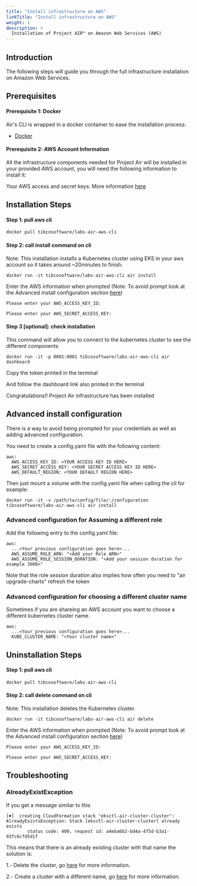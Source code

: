 ```yaml
---
title: "Install infrastructure on AWS"
linkTitle: "Install infrastructure on AWS"
weight: 1
description: >
  Installation of Project AIR™ on Amazon Web Services (AWS)
---
```


## Introduction
The following steps will guide you through the full infrastructure installation on Amazon Web Services.

## Prerequisites

#### Prerequisite 1: Docker
Air's CLI is wrapped in a docker container to ease the installation process:

* [Docker](https://www.docker.com/get-started)

#### Prerequisite 2: AWS Account Information
All the infrastructure components needed for Project Air will be installed in your provided AWS account, you will need the following information to install it:

Your AWS access and secret keys: More information [here](https://docs.aws.amazon.com/IAM/latest/UserGuide/id_credentials_access-keys.html)

## Installation Steps

#### Step 1: pull aws cli

```
docker pull tibcosoftware/labs-air-aws-cli
```

#### Step 2: call install command on cli

Note: This installation installs a Kubernetes cluster using EKS in your aws account so it takes around ~20minutes to finish.

```
docker run -it tibcosoftware/labs-air-aws-cli air install
```

Enter the AWS information when prompted (Note: To avoid prompt look at the Advanced install configuration section [here](#advanced-install-configuration))

```
Please enter your AWS_ACCESS_KEY_ID:

Please enter your AWS_SECRET_ACCESS_KEY:
```

#### Step 3 [optional]: check installation

This command will allow you to connect to the kubernetes cluster to see the different components

```
docker run -it -p 8001:8001 tibcosoftware/labs-air-aws-cli air dashboard
```

Copy the token printed in the terminal

And follow the dashboard link also printed in the terminal




Congratulations!! Project Air infrastructure has been installed


## Advanced install configuration
There is a way to avoid being prompted for your credentials as well as adding advanced configuration.

You need to create a config.yaml file with the following content:

```
aws:
  AWS_ACCESS_KEY_ID: <YOUR ACCESS KEY ID HERE>
  AWS_SECRET_ACCESS_KEY: <YOUR SECRET ACCESS KEY ID HERE>
  AWS_DEFAULT_REGION: <YOUR DEFAULT REGION HERE>
```

Then just mount a volume with the config.yaml file when calling the cli for example:

```
docker run -it -v /path/to/config/file/:/configuration tibcosoftware/labs-air-aws-cli air install
```

### Advanced configuration for Assuming a different role

Add the following entry to the config.yaml file:

```
aws:
  ...<Your previous configuration goes here>...
  AWS_ASSUME_ROLE_ARN: "<Add your Role ARN>"
  AWS_ASSUME_ROLE_SESSION_DURATION: "<Add your session duration for example 3600>"
```

Note that the role session duration also implies how often you need to "air upgrade-charts" refresh the token

### Advanced configuration for choosing a different cluster name

Sometimes if you are shareing an AWS account you want to choose a different kubernetes cluster name.

```
aws:
  ...<Your previous configuration goes here>...
  KUBE_CLUSTER_NAME: "<Your cluster name>"
```


## Uninstallation Steps

#### Step 1: pull aws cli

```
docker pull tibcosoftware/labs-air-aws-cli
```

#### Step 2: call delete command on cli

Note: This installation deletes the Kubernetes cluster.

```
docker run -it tibcosoftware/labs-air-aws-cli air delete
```

Enter the AWS information when prompted (Note: To avoid prompt look at the Advanced install configuration section [here](#advanced-install-configuration))

```
Please enter your AWS_ACCESS_KEY_ID:

Please enter your AWS_SECRET_ACCESS_KEY:
```

## Troubleshooting

### AlreadyExistException

If you get a message similar to this

```
[✖]  creating CloudFormation stack "eksctl-air-cluster-cluster": AlreadyExistsException: Stack [eksctl-air-cluster-cluster] already exists
        status code: 400, request id: a4eba6b2-bd4a-475d-b3a1-93fc6cfd5d1f
```

This means that there is an already existing cluster with that name the solution is:

1.- Delete the cluster, go [here](#uninstallation-steps) for more information.

2.- Create a cluster with a different name, go [here](#advanced-configuration-for-choosing-a-different-cluster-name) for more information.




